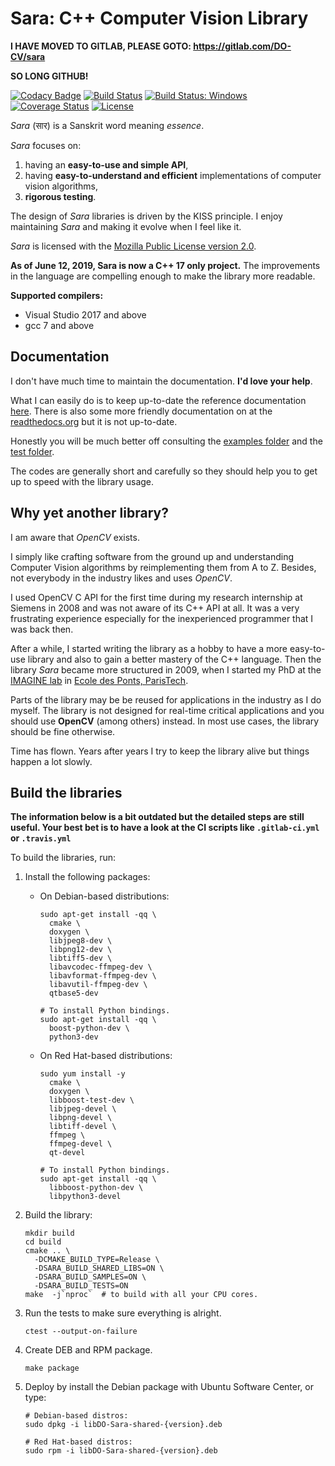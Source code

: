 Sara: C++ Computer Vision Library
=================================

**I HAVE MOVED TO GITLAB, PLEASE GOTO: https://gitlab.com/DO-CV/sara**

**SO LONG GITHUB!**


[![Codacy Badge](https://api.codacy.com/project/badge/Grade/5980a04834a04289a35752401d502728)](https://www.codacy.com/app/davidok8/sara?utm_source=github.com&utm_medium=referral&utm_content=DO-CV/sara&utm_campaign=badger)
[![Build Status](https://travis-ci.org/DO-CV/sara.svg?branch=master)](https://travis-ci.org/DO-CV/sara)
<a href="https://ci.appveyor.com/project/do-cv/sara"><img src="https://ci.appveyor.com/api/projects/status/github/do-cv/sara?branch=master&svg=true" alt="Build Status: Windows" /></a>
[![Coverage Status](https://coveralls.io/repos/DO-CV/sara/badge.svg?branch=master)](https://coveralls.io/r/DO-CV/sara?branch=master)
[![License](https://img.shields.io/badge/license-MPL2-blue.svg)](LICENSE)

*Sara* (सार) is a Sanskrit word meaning *essence*.

*Sara* focuses on:

1. having an **easy-to-use and simple API**,
2. having **easy-to-understand and efficient** implementations of computer vision
   algorithms,
3. **rigorous testing**.

The design of *Sara* libraries is driven by the KISS principle. I enjoy
maintaining *Sara* and making it evolve when I feel like it.

*Sara* is licensed with the [Mozilla Public License version
2.0](https://github.com/DO-CV/DO-CV/raw/master/COPYING.MPL2).


**As of June 12, 2019, Sara is now a C++ 17 only project.** The improvements in
the language are compelling enough to make the library more readable.

**Supported compilers:**
- Visual Studio 2017 and above
- gcc 7 and above


Documentation
-------------

I don't have much time to maintain the documentation. **I'd love your help**.

What I can easily do is to keep up-to-date the reference documentation
[here](http://do-cv.github.io/sara/). There is also some more friendly
documentation on at the [readthedocs.org](https://readthedocs.org/) but it is
not up-to-date.

Honestly you will be much better off consulting the [examples
folder](https://github.com/DO-CV/sara/tree/master/cpp/examples) and the [test
folder](https://github.com/DO-CV/sara/tree/master/cpp/test).

The codes are generally short and carefully so they should help you to get up to
speed with the library usage.


Why yet another library?
------------------------

I am aware that *OpenCV* exists.

I simply like crafting software from the ground up and understanding Computer
Vision algorithms by reimplementing them from A to Z. Besides, not everybody in
the industry likes and uses *OpenCV*.

I used OpenCV C API for the first time during my research internship at Siemens
in 2008 and was not aware of its C++ API at all. It was a very frustrating
experience especially for the inexperienced programmer that I was back then.

After a while, I started writing the library as a hobby to have a more
easy-to-use library and also to gain a better mastery of the C++ language. Then
the library *Sara* became more structured in 2009, when I started my PhD at the
[IMAGINE lab](http://imagine.enpc.fr/) in [Ecole des Ponts,
ParisTech](http://www.enpc.fr).

Parts of the library may be be reused for applications in the industry as I do
myself. The library is not designed for real-time critical applications and you
should use **OpenCV** (among others) instead. In most use cases, the library
should be fine otherwise.

Time has flown. Years after years I try to keep the library alive but things
happen a lot slowly.


Build the libraries
-------------------

**The information below is a bit outdated but the detailed steps are still
useful. Your best bet is to have a look at the CI scripts like `.gitlab-ci.yml`
or `.travis.yml`**

To build the libraries, run:

1. Install the following packages:

   - On Debian-based distributions:
     ```
     sudo apt-get install -qq \
       cmake \
       doxygen \
       libjpeg8-dev \
       libpng12-dev \
       libtiff5-dev \
       libavcodec-ffmpeg-dev \
       libavformat-ffmpeg-dev \
       libavutil-ffmpeg-dev \
       qtbase5-dev

     # To install Python bindings.
     sudo apt-get install -qq \
       boost-python-dev \
       python3-dev
     ```

   - On Red Hat-based distributions:
     ```
     sudo yum install -y
       cmake \
       doxygen \
       libboost-test-dev \
       libjpeg-devel \
       libpng-devel \
       libtiff-devel \
       ffmpeg \
       ffmpeg-devel \
       qt-devel

     # To install Python bindings.
     sudo apt-get install -qq \
       libboost-python-dev \
       libpython3-devel
     ```

2. Build the library:

   ```
   mkdir build
   cd build
   cmake .. \
     -DCMAKE_BUILD_TYPE=Release \
     -DSARA_BUILD_SHARED_LIBS=ON \
     -DSARA_BUILD_SAMPLES=ON \
     -DSARA_BUILD_TESTS=ON
   make  -j`nproc`  # to build with all your CPU cores.
   ```

3. Run the tests to make sure everything is alright.

   ```
   ctest --output-on-failure
   ```

4. Create DEB and RPM package.

   ```
   make package
   ```

5. Deploy by install the Debian package with Ubuntu Software Center, or type:

   ```
   # Debian-based distros:
   sudo dpkg -i libDO-Sara-shared-{version}.deb

   # Red Hat-based distros:
   sudo rpm -i libDO-Sara-shared-{version}.deb
   ```
